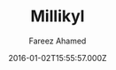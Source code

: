 ---
title: Millikyl
github: https://github.com/fareez-ahamed/millikyl
demo: https://fareez-ahamed.github.io/millikyl/
author: Fareez Ahamed
ssg:
  - Jekyll
cms:
  - No Cms
date: 2016-01-02T15:55:57.000Z
github_branch: master
description: A Jekyll theme based on the super minimal Milligram CSS Framework
stale: true
---